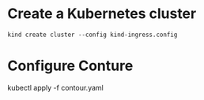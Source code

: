 # Create a Kubernetes cluster
`kind create cluster --config kind-ingress.config`

# Configure Conture
kubectl apply -f contour.yaml